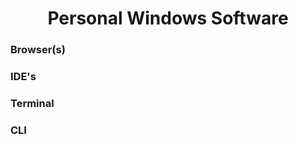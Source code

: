 <div>
    <h1 align = "center">Personal Windows Software</h1>
</div>

<h3>Browser(s)</h3>

<h3>IDE's</h3>

<h3>Terminal</h3>

<h3>CLI</h3>